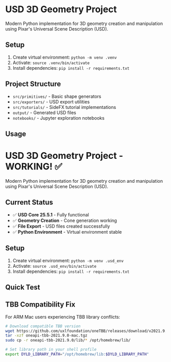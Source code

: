 # USD 3D Geometry Project

Modern Python implementation for 3D geometry creation and manipulation using Pixar's Universal Scene Description (USD).

## Setup

1. Create virtual environment: `python -m venv .venv`
2. Activate: `source .venv/bin/activate`
3. Install dependencies: `pip install -r requirements.txt`

## Project Structure

- `src/primitives/` - Basic shape generators
- `src/exporters/` - USD export utilities  
- `src/tutorials/` - SideFX tutorial implementations
- `output/` - Generated USD files
- `notebooks/` - Jupyter exploration notebooks

## Usage
# USD 3D Geometry Project - WORKING! ✅

Modern Python implementation for 3D geometry creation and manipulation using Pixar's Universal Scene Description (USD).

## Current Status
- ✅ **USD Core 25.5.1** - Fully functional
- ✅ **Geometry Creation** - Cone generation working
- ✅ **File Export** - USD files created successfully
- ✅ **Python Environment** - Virtual environment stable

## Setup

1. Create virtual environment: `python -m venv .usd_env`
2. Activate: `source .usd_env/bin/activate`
3. Install dependencies: `pip install -r requirements.txt`

## Quick Test


## TBB Compatibility Fix

For ARM Mac users experiencing TBB library conflicts:

```bash
# Download compatible TBB version
wget https://github.com/uxlfoundation/oneTBB/releases/download/v2021.9.0/oneapi-tbb-2021.9.0-mac.tgz
tar -xzf oneapi-tbb-2021.9.0-mac.tgz
sudo cp -r oneapi-tbb-2021.9.0/lib/* /opt/homebrew/lib/

# Set library path in your shell profile
export DYLD_LIBRARY_PATH="/opt/homebrew/lib:$DYLD_LIBRARY_PATH"
```

